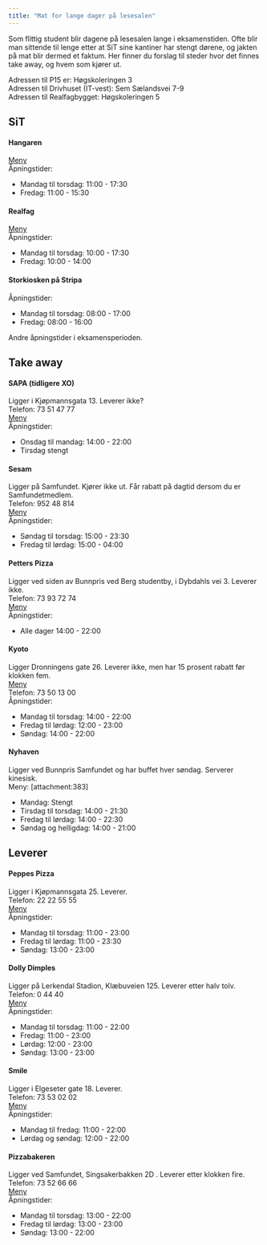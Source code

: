 ```yaml
---
title: "Mat for lange dager på lesesalen"
---
```


Som flittig student blir dagene på lesesalen lange i eksamenstiden. Ofte blir man sittende til lenge etter at SiT sine kantiner har stengt dørene, og jakten på mat blir dermed et faktum. Her finner du forslag til steder hvor det finnes take away, og hvem som kjører ut.

Adressen til P15 er: Høgskoleringen 3    
Adressen til Drivhuset (IT-vest): Sem Sælandsvei 7-9    
Adressen til Realfagbygget: Høgskoleringen 5    

## SiT    
#### Hangaren     
[Meny](https://www.sit.no/middag/hangaren)    
Åpningstider:    
- Mandag til torsdag: 11:00 - 17:30    
- Fredag: 11:00 - 15:30    

#### Realfag    
[Meny](https://www.sit.no/middag/realfag)     
Åpningstider:    
- Mandag til torsdag: 10:00 - 17:30    
- Fredag: 10:00 - 14:00

#### Storkiosken på Stripa    
Åpningstider:    
- Mandag til torsdag: 08:00 - 17:00    
- Fredag: 08:00 - 16:00   

Andre åpningstider i eksamensperioden.

## Take away
#### SAPA (tidligere XO)   
Ligger i Kjøpmannsgata 13. Leverer ikke?   
Telefon: 73 51 47 77    
[Meny](http://213.162.240.23/~byggkvhx/xorestaurant/index.php/menu)    
Åpningstider:    
- Onsdag til mandag: 14:00 - 22:00   
- Tirsdag stengt    

#### Sesam   
Ligger på Samfundet. Kjører ikke ut. Får rabatt på dagtid dersom du er Samfundetmedlem.     
Telefon: 952 48 814    
[Meny](http://www.sesam-as.no/meny-sesam/)   
Åpningstider:   
- Søndag til torsdag: 15:00 - 23:30     
- Fredag til lørdag: 15:00 - 04:00      

#### Petters Pizza
Ligger ved siden av Bunnpris ved Berg studentby, i Dybdahls vei 3. Leverer ikke.    
Telefon: 73 93 72 74    
[Meny](http://www.petterspizza.no/menu-category/pizzameny/)    
Åpningstider:    
- Alle dager 14:00 - 22:00   

#### Kyoto
Ligger Dronningens gate 26. Leverer ikke, men har 15 prosent rabatt før klokken fem.   
[Meny](http://www.kyoto.no/meny/)   
Telefon: 73 50 13 00    
Åpningstider:    
- Mandag til torsdag: 14:00 - 22:00    
- Fredag til lørdag: 12:00 - 23:00     
- Søndag: 14:00 - 22:00    

#### Nyhaven
Ligger ved Bunnpris Samfundet og har buffet hver søndag. Serverer kinesisk.   
Meny: [attachment:383]   

- Mandag: Stengt
- Tirsdag til torsdag: 14:00 - 21:30
- Fredag til lørdag: 14:00 - 22:30
- Søndag og helligdag: 14:00 - 21:00

## Leverer
#### Peppes Pizza   
Ligger i Kjøpmannsgata 25. Leverer.    
Telefon: 22 22 55 55    
[Meny](https://www.peppes.no/pp13/wicket/bookmarkable/no.peppes.pepp2013.bestill.pizza.PeppesPizzaIntroPage?44)    
Åpningstider:    
- Mandag til torsdag: 11:00 - 23:00    
- Fredag til lørdag: 11:00 - 23:30    
- Søndag: 13:00 - 23:00 

#### Dolly Dimples 
Ligger på Lerkendal Stadion, Klæbuveien 125. Leverer etter halv tolv.    
Telefon: 0 44 40    
[Meny](http://www.dolly.no/shop/meny)    
Åpningstider:    
- Mandag til torsdag: 11:00 - 22:00    
- Fredag: 11:00 - 23:00    
- Lørdag: 12:00 - 23:00    
- Søndag: 13:00 - 23:00   

#### Smile   
Ligger i Elgeseter gate 18. Leverer.   
Telefon: 73 53 02 02   
[Meny](http://www.smilepizzaelgeseter.no/smilepizza_retter.php?meny=pizz)    
Åpningstider:   
- Mandag til fredag: 11:00 - 22:00   
- Lørdag og søndag: 12:00 - 22:00   

#### Pizzabakeren   
Ligger ved Samfundet, Singsakerbakken 2D . Leverer etter klokken fire.   
Telefon: 73 52 66 66    
[Meny](https://www.pizzabakeren.no/pizzameny)    
Åpningstider:    
- Mandag til torsdag: 13:00 - 22:00
- Fredag til lørdag: 13:00 - 23:00   
- Søndag: 13:00 - 22:00